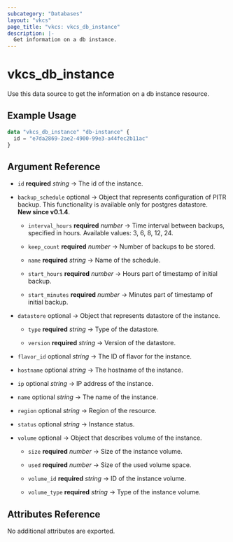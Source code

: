 ```yaml
---
subcategory: "Databases"
layout: "vkcs"
page_title: "vkcs: vkcs_db_instance"
description: |-
  Get information on a db instance.
---
```


# vkcs_db_instance

Use this data source to get the information on a db instance resource.

## Example Usage

```terraform
data "vkcs_db_instance" "db-instance" {
  id = "e7da2869-2ae2-4900-99e3-a44fec2b11ac"
}
```

## Argument Reference
- `id` **required** *string* &rarr;  The id of the instance.

- `backup_schedule` optional &rarr;  Object that represents configuration of PITR backup. This functionality is available only for postgres datastore.<br>**New since v0.1.4**.
  - `interval_hours` **required** *number* &rarr;  Time interval between backups, specified in hours. Available values: 3, 6, 8, 12, 24.

  - `keep_count` **required** *number* &rarr;  Number of backups to be stored.

  - `name` **required** *string* &rarr;  Name of the schedule.

  - `start_hours` **required** *number* &rarr;  Hours part of timestamp of initial backup.

  - `start_minutes` **required** *number* &rarr;  Minutes part of timestamp of initial backup.

- `datastore` optional &rarr;  Object that represents datastore of the instance.
  - `type` **required** *string* &rarr;  Type of the datastore.

  - `version` **required** *string* &rarr;  Version of the datastore.

- `flavor_id` optional *string* &rarr;  The ID of flavor for the instance.

- `hostname` optional *string* &rarr;  The hostname of the instance.

- `ip` optional *string* &rarr;  IP address of the instance.

- `name` optional *string* &rarr;  The name of the instance.

- `region` optional *string* &rarr;  Region of the resource.

- `status` optional *string* &rarr;  Instance status.

- `volume` optional &rarr;  Object that describes volume of the instance.
  - `size` **required** *number* &rarr;  Size of the instance volume.

  - `used` **required** *number* &rarr;  Size of the used volume space.

  - `volume_id` **required** *string* &rarr;  ID of the instance volume.

  - `volume_type` **required** *string* &rarr;  Type of the instance volume.


## Attributes Reference
No additional attributes are exported.

